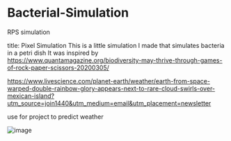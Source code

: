 # Bacterial-Simulation
RPS simulation

title: Pixel Simulation
This is a little simulation I made that simulates bacteria in a petri dish
It was inspired by https://www.quantamagazine.org/biodiversity-may-thrive-through-games-of-rock-paper-scissors-20200305/


https://www.livescience.com/planet-earth/weather/earth-from-space-warped-double-rainbow-glory-appears-next-to-rare-cloud-swirls-over-mexican-island?utm_source=join1440&utm_medium=email&utm_placement=newsletter

use for project to predict weather

![image](https://github.com/user-attachments/assets/f3fd22d1-63f2-4088-9bde-97786350d3cc)

